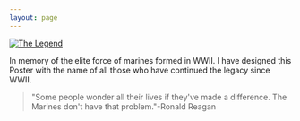 ```yaml
---
layout: page
---
```


[![The Legend](https://farm8.staticflickr.com/7297/16181186898_71c5309d94_b.jpg)](http://usmarineraiders.org/raider-foundation/history/)

In memory of the elite force of marines formed in WWII. I have designed this Poster with the name of all those who have 
continued the legacy since WWII.

> "Some people wonder all their lives if they've made a difference. The Marines don't have that problem."-Ronald Reagan


